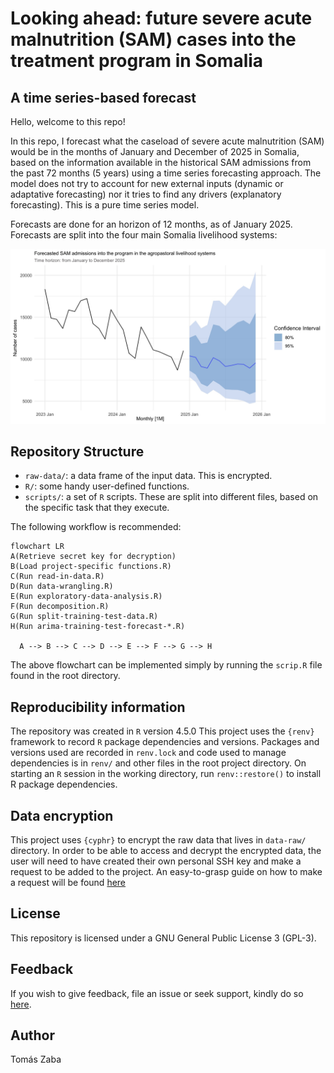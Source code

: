 

# Looking ahead: future severe acute malnutrition (SAM) cases into the treatment program in Somalia

## A time series-based forecast

Hello, welcome to this repo!

In this repo, I forecast what the caseload of severe acute malnutrition
(SAM) would be in the months of January and December of 2025 in Somalia,
based on the information available in the historical SAM admissions from
the past 72 months (5 years) using a time series forecasting approach.
The model does not try to account for new external inputs (dynamic or
adaptative forecasting) nor it tries to find any drivers (explanatory
forecasting). This is a pure time series model.

Forecasts are done for an horizon of 12 months, as of January 2025.
Forecasts are split into the four main Somalia livelihood systems:

![](data-raw/forecast.jpeg)

## Repository Structure

- `raw-data/`: a data frame of the input data. This is encrypted.
- `R/`: some handy user-defined functions.
- `scripts/`: a set of `R` scripts. These are split into different
  files, based on the specific task that they execute.

The following workflow is recommended:

``` mermaid
flowchart LR
A(Retrieve secret key for decryption)
B(Load project-specific functions.R)
C(Run read-in-data.R)
D(Run data-wrangling.R)
E(Run exploratory-data-analysis.R)
F(Run decomposition.R)
G(Run split-training-test-data.R)
H(Run arima-training-test-forecast-*.R)

  A --> B --> C --> D --> E --> F --> G --> H
```

The above flowchart can be implemented simply by running the `scrip.R`
file found in the root directory.

## Reproducibility information

The repository was created in `R` version 4.5.0 This project uses the
`{renv}` framework to record `R` package dependencies and versions.
Packages and versions used are recorded in `renv.lock` and code used to
manage dependencies is in `renv/` and other files in the root project
directory. On starting an `R` session in the working directory, run
`renv::restore()` to install R package dependencies.

## Data encryption

This project uses `{cyphr}` to encrypt the raw data that lives in
`data-raw/` directory. In order to be able to access and decrypt the
encrypted data, the user will need to have created their own personal
SSH key and make a request to be added to the project. An easy-to-grasp
guide on how to make a request will be found
[here](https://github.com/OxfordIHTM/cyphr-encryption-demonstration#)

## License

This repository is licensed under a GNU General Public License 3
(GPL-3).

## Feedback

If you wish to give feedback, file an issue or seek support, kindly do
so [here](https://github.com/nutspatial/ugd-karamoja-amn-interp/issues).

## Author

Tomás Zaba

